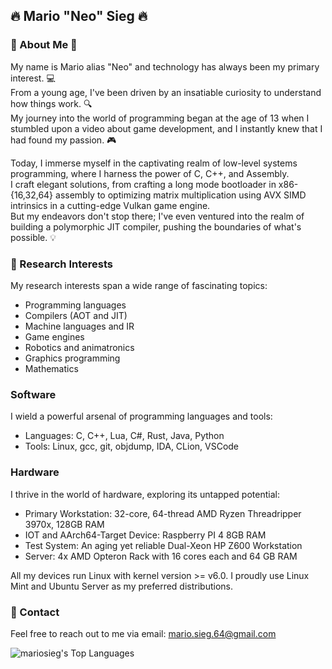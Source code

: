 ## 🔥 Mario "Neo" Sieg 🔥

### 🚀 About Me 🚀

My name is Mario alias "Neo" and technology has always been my primary interest. 💻  
From a young age, I've been driven by an insatiable curiosity to understand how things work. 🔍  
My journey into the world of programming began at the age of 13 when I stumbled upon a video about game development, and I instantly knew that I had found my passion. 🎮  

Today, I immerse myself in the captivating realm of low-level systems programming, where I harness the power of C, C++, and Assembly.  
I craft elegant solutions, from crafting a long mode bootloader in x86-{16,32,64} assembly to optimizing matrix multiplication using AVX SIMD intrinsics in a cutting-edge Vulkan game engine.  
But my endeavors don't stop there; I've even ventured into the realm of building a polymorphic JIT compiler, pushing the boundaries of what's possible. 💡

### :open_book: Research Interests

My research interests span a wide range of fascinating topics:

- Programming languages
- Compilers (AOT and JIT)
- Machine languages and IR
- Game engines
- Robotics and animatronics
- Graphics programming
- Mathematics

### Software

I wield a powerful arsenal of programming languages and tools:

- Languages: C, C++, Lua, C#, Rust, Java, Python
- Tools: Linux, gcc, git, objdump, IDA, CLion, VSCode

### Hardware

I thrive in the world of hardware, exploring its untapped potential:

- Primary Workstation: 32-core, 64-thread AMD Ryzen Threadripper 3970x, 128GB RAM
- IOT and AArch64-Target Device: Raspberry PI 4 8GB RAM
- Test System: An aging yet reliable Dual-Xeon HP Z600 Workstation
- Server: 4x AMD Opteron Rack with 16 cores each and 64 GB RAM

All my devices run Linux with kernel version >= v6.0. I proudly use Linux Mint and Ubuntu Server as my preferred distributions.

### :love_letter: Contact

Feel free to reach out to me via email: mario.sieg.64@gmail.com

![mariosieg's Top Languages](https://github-readme-stats.vercel.app/api/top-langs?username=mariosieg&show_icons=true&locale=en&layout=compact)
